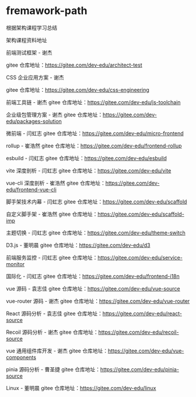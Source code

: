 # fremawork-path

根据架构课程学习总结

架构课程资料地址

前端测试框架 - 谢杰

gitee 仓库地址：https://gitee.com/dev-edu/architect-test

CSS 企业应用方案 - 谢杰

gitee 仓库地址：https://gitee.com/dev-edu/css-engineering

前端工具链 - 谢杰
gitee 仓库地址：https://gitee.com/dev-edu/js-toolchain

企业级包管理方案 - 谢杰
gitee 仓库地址：https://gitee.com/dev-edu/packages-solution

微前端 - 闫虹志
gitee 仓库地址：https://gitee.com/dev-edu/micro-frontend

rollup - 崔浩然
gitee 仓库地址：https://gitee.com/dev-edu/frontend-rollup

esbuild - 闫虹志
gitee 仓库地址：https://gitee.com/dev-edu/esbuild

vite 深度剖析 - 闫虹志
gitee 仓库地址：https://gitee.com/dev-edu/vite

vue-cli 深度剖析 - 崔浩然
gitee 仓库地址：https://gitee.com/dev-edu/frontend-vue-cli

脚手架技术内幕 - 闫虹志
gitee 仓库地址：https://gitee.com/dev-edu/scaffold

自定义脚手架 - 崔浩然
gitee 仓库地址：https://gitee.com/dev-edu/scaffold-imp

主题切换 - 闫虹志
gitee 仓库地址：https://gitee.com/dev-edu/theme-switch

D3.js - 董明晨
gitee 仓库地址：https://gitee.com/dev-edu/d3

前端服务监控 - 闫虹志
gitee 仓库地址：https://gitee.com/dev-edu/service-monitor

国际化 - 闫虹志
gitee 仓库地址：https://gitee.com/dev-edu/frontend-i18n

vue 源码 - 袁志佳
gitee 仓库地址：https://gitee.com/dev-edu/vue-source

vue-router 源码 - 谢杰
gitee 仓库地址：https://gitee.com/dev-edu/vue-router

React 源码分析 - 袁志佳
gitee 仓库地址：https://gitee.com/dev-edu/react-source

Recoil 源码分析 - 谢杰
gitee 仓库地址：https://gitee.com/dev-edu/recoil-source

vue 通用组件库开发 - 谢杰
gitee 仓库地址：https://gitee.com/dev-edu/vue-components

pinia 源码分析 - 曹圣捷
gitee 仓库地址：https://gitee.com/dev-edu/pinia-source

Linux - 董明晨
gitee 仓库地址：https://gitee.com/dev-edu/linux
